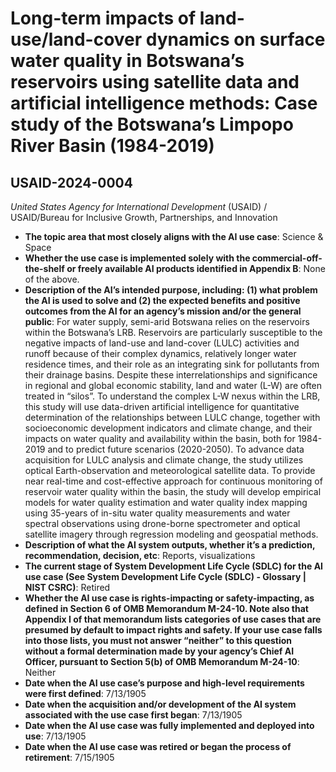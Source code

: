 # Long-term impacts of land-use/land-cover dynamics on surface water quality in Botswana’s reservoirs using satellite data and artificial intelligence methods: Case study of the Botswana’s Limpopo River Basin (1984-2019)
## USAID-2024-0004
_United States Agency for International Development_ (USAID) / USAID/Bureau for Inclusive Growth, Partnerships, and Innovation


+ **The topic area that most closely aligns with the AI use case**: Science & Space
+ **Whether the use case is implemented solely with the commercial-off-the-shelf or freely available AI products identified in Appendix B**: None of the above.
+ **Description of the AI’s intended purpose, including: (1) what problem the AI is used to solve and (2) the expected benefits and positive outcomes from the AI for an agency’s mission and/or the general public**: For water supply, semi-arid Botswana relies on the reservoirs within the Botswana’s LRB. Reservoirs are particularly susceptible to the negative impacts of land-use and land-cover (LULC) activities and runoff because of their complex dynamics, relatively longer water residence times, and their role as an integrating sink for pollutants from their drainage basins. Despite these interrelationships and significance in regional and global economic stability, land and water (L-W) are often treated in “silos”. To understand the complex L-W nexus within the LRB, this study will use data-driven artificial intelligence for quantitative determination of the relationships between LULC change, together with socioeconomic development indicators and climate change, and their impacts on water quality and availability within the basin, both for 1984-2019 and to predict future scenarios (2020-2050). To advance data acquisition for LULC analysis and climate change, the study utilizes optical Earth-observation and meteorological satellite data. To provide near real-time and cost-effective approach for continuous monitoring of reservoir water quality within the basin, the study will develop empirical models for water quality estimation and water quality index mapping using 35-years of in-situ water quality measurements and water spectral observations using drone-borne spectrometer and optical satellite imagery through regression modeling and geospatial methods.
+ **Description of what the AI system outputs, whether it’s a prediction, recommendation, decision, etc**: Reports, visualizations
+ **The current stage of System Development Life Cycle (SDLC) for the AI use case (See System Development Life Cycle (SDLC) - Glossary | NIST CSRC)**: Retired
+ **Whether the AI use case is rights-impacting or safety-impacting, as defined in Section 6 of OMB Memorandum M-24-10. Note also that Appendix I of that memorandum lists categories of use cases that are presumed by default to impact rights and safety. If your use case falls into those lists, you must not answer “neither” to this question without a formal determination made by your agency’s Chief AI Officer, pursuant to Section 5(b) of OMB Memorandum M-24-10**: Neither
+ **Date when the AI use case’s purpose and high-level requirements were first defined**: 7/13/1905
+ **Date when the acquisition and/or development of the AI system associated with the use case first began**: 7/13/1905
+ **Date when the AI use case was fully implemented and deployed into use**: 7/13/1905
+ **Date when the AI use case was retired or began the process of retirement**: 7/15/1905